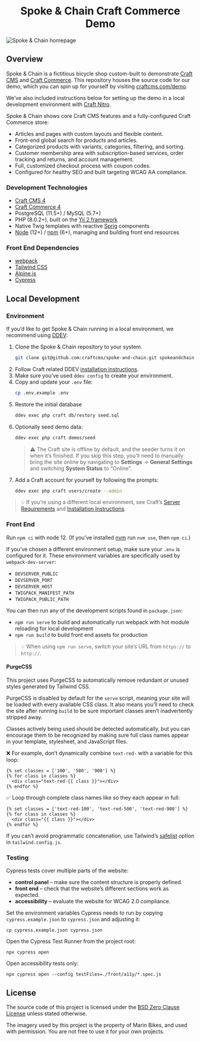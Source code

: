 <h1 align="center">Spoke & Chain Craft Commerce Demo</h1>

![Spoke & Chain homepage](https://github.com/craftcms/spoke-and-chain/raw/stable/web/assets/volumes/images/Logos/logo.png)

## Overview

Spoke & Chain is a fictitious bicycle shop custom-built to demonstrate [Craft CMS](https://craftcms.com) and [Craft Commerce](https://craftcms.com/commerce). This repository houses the source code for our demo, which you can spin up for yourself by visiting [craftcms.com/demo](https://craftcms.com/demo?kind=spokeandchain).

We’ve also included instructions below for setting up the demo in a local development environment with [Craft Nitro](https://getnitro.sh).

Spoke & Chain shows core Craft CMS features and a fully-configured Craft Commerce store:

- Articles and pages with custom layouts and flexible content.
- Front-end global search for products and articles.
- Categorized products with variants, categories, filtering, and sorting.
- Customer membership area with subscription-based services, order tracking and returns, and account management.
- Full, customized checkout process with coupon codes.
- Configured for healthy SEO and built targeting WCAG AA compliance.

### Development Technologies

- [Craft CMS 4](https://craftcms.com/docs/4.x/)
- [Craft Commerce 4](https://craftcms.com/docs/commerce/4.x/)
- PostgreSQL (11.5+) / MySQL (5.7+)
- PHP (8.0.2+), built on the [Yii 2 framework](https://www.yiiframework.com/)
- Native Twig templates with reactive [Sprig](https://plugins.craftcms.com/sprig) components
- [Node](https://nodejs.org/en/) (12+) / [npm](https://www.npmjs.com/) (6+), managing and building front end resources

### Front End Dependencies

- [webpack](https://webpack.js.org)
- [Tailwind CSS](https://tailwindcss.com)
- [Alpine.js](https://alpinejs.dev)
- [Cypress](https://www.cypress.io)

## Local Development

### Environment

If you’d like to get Spoke & Chain running in a local environment, we recommend using [DDEV](https://ddev.com):

1. Clone the Spoke & Chain repository to your system.
    ```zsh
    git clone git@github.com:craftcms/spoke-and-chain.git spokeandchain && cd spokeandchain
    ```
1. Follow Craft related DDEV [installation instructions](https://craftcms.com/knowledge-base/migrating-from-craft-nitro-to-ddev).
1. Make sure you’ve used `ddev config` to create your environment.
1. Copy and update your `.env` file:
    ```zsh
    cp .env.example .env
    ```
1. Restore the initial database
   ```zsh
   ddev exec php craft db/restory seed.sql
   ```
1. Optionally seed demo data:
   ```zsh
   ddev exec php craft demos/seed
   ```
   > ⚠️ The Craft site is offline by default, and the seeder turns it on when it’s finished. If you skip this step, you’ll need to manually bring the site online by navigating to **Settings** → **General Settings** and switching **System Status** to “Online”.
1. Add a Craft account for yourself by following the prompts:
    ```zsh
    ddev exec php craft users/create --admin
    ```

> 💡 If you’re using a different local environment, see Craft’s [Server Requirements](https://craftcms.com/docs/3.x/requirements.html) and [Installation Instructions](https://craftcms.com/docs/4.x/installation.html).

### Front End

Run `npm ci` with node 12. (If you’ve installed [nvm](https://github.com/nvm-sh/nvm) run `nvm use`, then `npm ci`.)

If you’ve chosen a different environment setup, make sure your `.env` is configured for it. These environment variables are specifically used by `webpack-dev-server`:

- `DEVSERVER_PUBLIC`
- `DEVSERVER_PORT`
- `DEVSERVER_HOST`
- `TWIGPACK_MANIFEST_PATH`
- `TWIGPACK_PUBLIC_PATH`

You can then run any of the development scripts found in `package.json`:

- `npm run serve` to build and automatically run webpack with hot module reloading for local development
- `npm run build` to build front end assets for production

> 💡 When using `npm run serve`, switch your site’s URL from `https://` to `http://`.

#### PurgeCSS

This project uses PurgeCSS to automatically remove redundant or unused styles generated by Tailwind CSS.

PurgeCSS is disabled by default for the `serve` script, meaning your site will be loaded with every available CSS class. It also means you’ll need to check the site after running `build` to be sure important classes aren’t inadvertently stripped away.

Classes actively being used should be detected automatically, but you can encourage them to be recognized by making sure full class names appear in your template, stylesheet, and JavaScript files.

❌ For example, don’t dynamically combine `text-red-` with a variable for this loop:

```twig
{% set classes = ['100', '500', '900'] %}
{% for class in classes %}
  <div class="text-red-{{ class }}"></div>	
{% endfor %}
```

✅ Loop through complete class names like so they each appear in full:
```twig
{% set classes = ['text-red-100', 'text-red-500', 'text-red-900'] %}
{% for class in classes %}
  <div class="{{ class }}"></div>	
{% endfor %}
```

If you can’t avoid programmatic concatenation, use Tailwind’s [safelist](https://tailwindcss.com/docs/optimizing-for-production#safelisting-specific-classes) option in `tailwind.config.js`.

### Testing

Cypress tests cover multiple parts of the website:

- **control panel** – make sure the content structure is properly defined.
- **front end** – check that the website’s different sections work as expected.
- **accessibility** – evaluate the website for WCAG 2.0 compliance.

Set the environment variables Cypress needs to run by copying `cypress.example.json` to `cypress.json` and adjusting it:

```
cp cypress.example.json cypress.json
```

Open the Cypress Test Runner from the project root:

```
npx cypress open
```

Open accessibility tests only:

```
npx cypress open --config testFiles=./front/a11y/*.spec.js
```

## License

The source code of this project is licensed under the [BSD Zero Clause License](LICENSE.md) unless stated otherwise.

The imagery used by this project is the property of Marin Bikes, and used with permission. You are not free to use it for your own projects.

